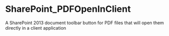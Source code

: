 # SharePoint_PDFOpenInClient
A SharePoint 2013 document toolbar button for PDF files that will open them directly in a client application
